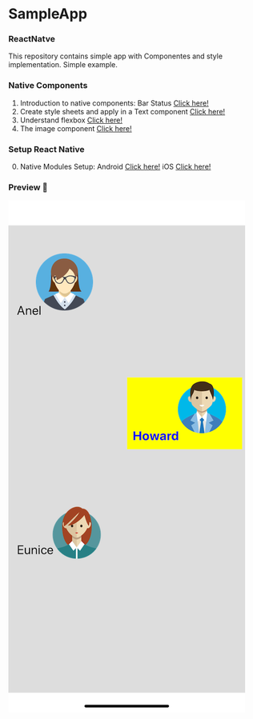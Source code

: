 # SampleApp
### ReactNatve
This repository contains simple app with Componentes and style implementation. Simple example.

### Native Components
1. Introduction to native components: Bar Status <a href="https://reactnative.dev/docs/statusbar">Click here!</a>
2. Create style sheets and apply in a Text component <a href="https://reactnative.dev/docs/text#__docusaurus">Click here!</a>
3. Understand flexbox  <a href="https://reactnative.dev/docs/flexbox">Click here!</a>
4. The image component  <a href="https://reactnative.dev/docs/images">Click here!</a>


### Setup React Native
0. Native Modules Setup: Android  <a href="https://medium.com/swlh/react-native-and-android-studio-everything-you-need-to-get-started-in-linux-b47154e78f9e">Click here!</a> iOS  <a href="https://nandovieira.com/setting-up-react-native-on-macos-mojavee">Click here!</a>

### Preview 🎉
<img src="https://github.com/AnelCC/SampleApp/blob/b1360ae3827a56869ab3ec778300898e50bc5028/screen_shots/image/image_component.png"/>
